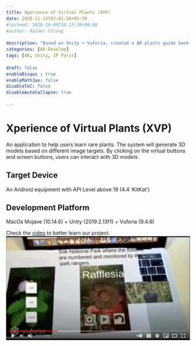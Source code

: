 ```yaml
---
title: Xperience of Virtual Plants (XVP)
date: 2020-11-15T02:01:58+05:30
#lastmod: 2020-10-09T10:13:38+08:00
#author: Rainer Chiang

description: "Based on Unity + Vuforia, created a AR plants guide book  to help users learn rare plants. The users can scan a target image and he will see a 3D models. He could also interact with the model by clicking either the virtual buttons or screen buttons. "
categories: [AR Develop]
tags: [AR, Unity, IP Paris]

draft: false
enableDisqus : true
enableMathJax: false
disableToC: false
disableAutoCollapse: true

---
```

# Xperience of Virtual Plants (XVP)
An application to help users learn rare plants. The system will generate 3D models based on different image targets. By clicking on the virtual buttons and screen buttons, users can interact with 3D models.

## Target Device 
An Android equipment with API Level above 19 (4.4 ‘KitKat’)
## Development Platform
MacOs Mojave (10.14.6) + Unity (2019.2.13f1) + Vuforia (9.4.6)

Check the [video](https://youtu.be/yDBr6PcsSf4) to better learn our project.
[![Watch the video](/images/projects/XVP/ss.png)](https://youtu.be/yDBr6PcsSf4)

